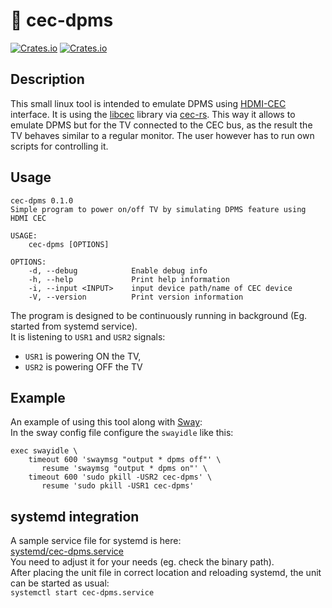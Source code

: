 # 🔘 cec-dpms

[![Crates.io](https://img.shields.io/crates/v/cec-dpms.svg)](https://crates.io/crates/cec-dpms)
[![Crates.io](https://img.shields.io/crates/l/cec-dpms.svg)](https://crates.io/crates/cec-dpms)

## Description
This small linux tool is intended to emulate DPMS using [HDMI-CEC](https://en.wikipedia.org/wiki/Consumer_Electronics_Control) interface.
It is using the [libcec](https://github.com/Pulse-Eight/libcec) library via [cec-rs](https://crates.io/crates/cec-rs).
This way it allows to emulate DPMS but for the TV connected to the CEC bus, as the result the TV behaves similar to a regular monitor.
The user however has to run own scripts for controlling it.

## Usage
```
cec-dpms 0.1.0
Simple program to power on/off TV by simulating DPMS feature using HDMI CEC

USAGE:
    cec-dpms [OPTIONS]

OPTIONS:
    -d, --debug            Enable debug info
    -h, --help             Print help information
    -i, --input <INPUT>    input device path/name of CEC device
    -V, --version          Print version information
```

The program is designed to be continuously running in background (Eg. started from systemd service).<br>
It is listening to `USR1` and `USR2` signals:
- `USR1` is powering ON the TV,
- `USR2` is powering OFF the TV

## Example
An example of using this tool along with [Sway](https://swaywm.org/):<br>
In the sway config file configure the `swayidle` like this:
```
exec swayidle \
    timeout 600 'swaymsg "output * dpms off"' \
       resume 'swaymsg "output * dpms on"' \
    timeout 600 'sudo pkill -USR2 cec-dpms' \
       resume 'sudo pkill -USR1 cec-dpms'
```

## systemd integration
A sample service file for systemd is here:<br>
[systemd/cec-dpms.service](https://github.com/manio/cec-dpms/blob/master/systemd/cec-dpms.service)<br>
You need to adjust it for your needs (eg. check the binary path).<br>
After placing the unit file in correct location and reloading systemd, the unit can be started as usual:<br>
`systemctl start cec-dpms.service`<br>
